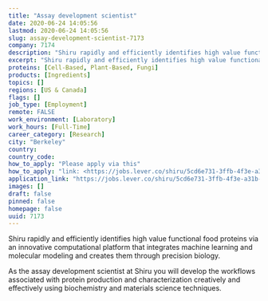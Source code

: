 ```yaml
---
title: "Assay development scientist"
date: 2020-06-24 14:05:56
lastmod: 2020-06-24 14:05:56
slug: assay-development-scientist-7173
company: 7174
description: "Shiru rapidly and efficiently identifies high value functional food proteins via an innovative computational platform that integrates machine learning and molecular modeling and creates them through precision biology.As the assay development scientist at Shiru you will develop the workflows associated with protein production and characterization creatively and effectively using biochemistry and materials science techniques. "
excerpt: "Shiru rapidly and efficiently identifies high value functional food proteins via an innovative computational platform that integrates machine learning and molecular modeling and creates them through precision biology.As the assay development scientist at Shiru you will develop the workflows associated with protein production and characterization creatively and effectively using biochemistry and materials science techniques. "
proteins: [Cell-Based, Plant-Based, Fungi]
products: [Ingredients]
topics: []
regions: [US & Canada]
flags: []
job_type: [Employment]
remote: FALSE
work_environment: [Laboratory]
work_hours: [Full-Time]
career_category: [Research]
city: "Berkeley"
country: 
country_code: 
how_to_apply: "Please apply via this"
how_to_apply: "link: <https://jobs.lever.co/shiru/5cd6e731-3ffb-4f3e-a31b-d9f23669ca72>"
application_link: "https://jobs.lever.co/shiru/5cd6e731-3ffb-4f3e-a31b-d9f23669ca72"
images: []
draft: false
pinned: false
homepage: false
uuid: 7173
---
```

Shiru rapidly and efficiently identifies high value functional food
proteins via an innovative computational platform that integrates
machine learning and molecular modeling and creates them through
precision biology.

As the assay development scientist at Shiru you will develop the
workflows associated with protein production and characterization
creatively and effectively using biochemistry and materials science
techniques. 
